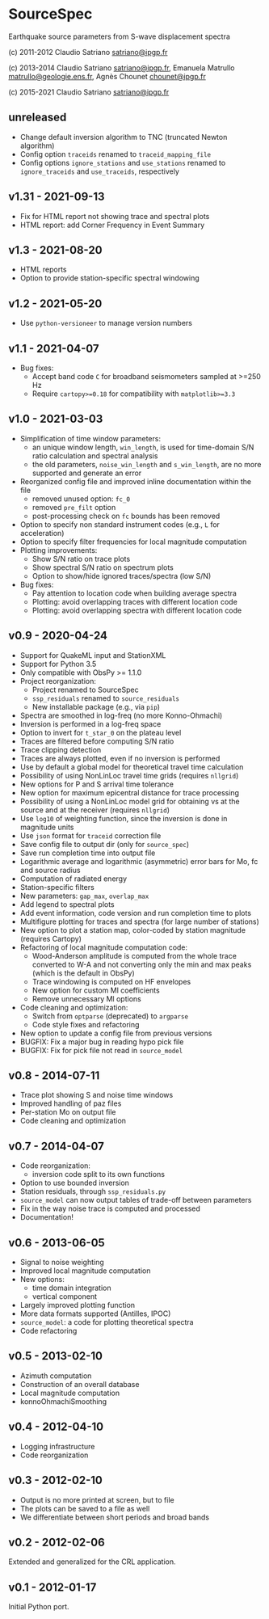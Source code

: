 # SourceSpec
Earthquake source parameters from S-wave displacement spectra

(c) 2011-2012 Claudio Satriano <satriano@ipgp.fr>

(c) 2013-2014 Claudio Satriano <satriano@ipgp.fr>,
              Emanuela Matrullo <matrullo@geologie.ens.fr>,
              Agnès Chounet <chounet@ipgp.fr>

(c) 2015-2021 Claudio Satriano <satriano@ipgp.fr>


## unreleased
  - Change default inversion algorithm to TNC (truncated
    Newton algorithm)
  - Config option `traceids` renamed to `traceid_mapping_file`
  - Config options `ignore_stations` and `use_stations` renamed to
    `ignore_traceids` and `use_traceids`, respectively


## v1.31 - 2021-09-13
  - Fix for HTML report not showing trace and spectral plots
  - HTML report: add Corner Frequency in Event Summary


## v1.3 - 2021-08-20
  - HTML reports
  - Option to provide station-specific spectral windowing


## v1.2 - 2021-05-20
  - Use `python-versioneer` to manage version numbers


## v1.1 - 2021-04-07
  - Bug fixes:
    - Accept band code `C` for broadband seismometers sampled at >=250 Hz
    - Require `cartopy>=0.18` for compatibility with `matplotlib>=3.3`


## v1.0 - 2021-03-03
  - Simplification of time window parameters:
    - an unique window length, `win_length`, is used for time-domain S/N ratio
      calculation and spectral analysis
    - the old parameters, `noise_win_length` and `s_win_length`, are no more
      supported and generate an error
  - Reorganized config file and improved inline documentation within the file
    - removed unused option: `fc_0`
    - removed `pre_filt` option
    - post-processing check on `fc` bounds has been removed
  - Option to specify non standard instrument codes (e.g., `L` for
    acceleration)
  - Option to specify filter frequencies for local magnitude computation
  - Plotting improvements:
    - Show S/N ratio on trace plots
    - Show spectral S/N ratio on spectrum plots
    - Option to show/hide ignored traces/spectra (low S/N)
  - Bug fixes:
    - Pay attention to location code when building average spectra
    - Plotting: avoid overlapping traces with different location code
    - Plotting: avoid overlapping spectra with different location code


## v0.9 - 2020-04-24
  - Support for QuakeML input and StationXML
  - Support for Python 3.5
  - Only compatible with ObsPy >= 1.1.0
  - Project reorganization:
    - Project renamed to SourceSpec
    - `ssp_residuals` renamed to `source_residuals`
    - New installable package (e.g., via `pip`)
  - Spectra are smoothed in log-freq (no more Konno-Ohmachi)
  - Inversion is performed in a log-freq space
  - Option to invert for `t_star_0` on the plateau level
  - Traces are filtered before computing S/N ratio
  - Trace clipping detection
  - Traces are always plotted, even if no inversion is performed
  - Use by default a global model for theoretical travel time calculation
  - Possibility of using NonLinLoc travel time grids (requires `nllgrid`)
  - New options for P and S arrival time tolerance
  - New option for maximum epicentral distance for trace processing
  - Possibility of using a NonLinLoc model grid for obtaining vs at the source
    and at the receiver (requires `nllgrid`)
  - Use `log10` of weighting function, since the inversion is done in magnitude
    units
  - Use `json` format for `traceid` correction file
  - Save config file to output dir (only for `source_spec`)
  - Save run completion time into output file
  - Logarithmic average and logarithmic (asymmetric) error bars for Mo, fc and
    source radius
  - Computation of radiated energy
  - Station-specific filters
  - New parameters: `gap_max`, `overlap_max`
  - Add legend to spectral plots
  - Add event information, code version and run completion time to plots
  - Multifigure plotting for traces and spectra (for large number of stations)
  - New option to plot a station map, color-coded by station magnitude
    (requires Cartopy)
  - Refactoring of local magnitude computation code:
    - Wood-Anderson amplitude is computed from the whole trace converted to W-A
      and not converting only the min and max peaks (which is the default in
      ObsPy)
    - Trace windowing is computed on HF envelopes
    - New option for custom Ml coefficients
    - Remove unnecessary Ml options
  - Code cleaning and optimization:
    - Switch from `optparse` (deprecated) to `argparse`
    - Code style fixes and refactoring
  - New option to update a config file from previous versions
  - BUGFIX: Fix a major bug in reading hypo pick file
  - BUGFIX: Fix for pick file not read in `source_model`


## v0.8 - 2014-07-11
  - Trace plot showing S and noise time windows
  - Improved handling of paz files
  - Per-station Mo on output file
  - Code cleaning and optimization


## v0.7 - 2014-04-07
  - Code reorganization:
    - inversion code split to its own functions
  - Option to use bounded inversion
  - Station residuals, through `ssp_residuals.py`
  - `source_model` can now output tables of trade-off between parameters
  - Fix in the way noise trace is computed and processed
  - Documentation!


## v0.6 - 2013-06-05
  - Signal to noise weighting
  - Improved local magnitude computation
  - New options:
    - time domain integration
    - vertical component
  - Largely improved plotting function
  - More data formats supported (Antilles, IPOC)
  - `source_model`: a code for plotting theoretical spectra
  - Code refactoring


## v0.5 - 2013-02-10
  - Azimuth computation
  - Construction of an overall database
  - Local magnitude computation
  - konnoOhmachiSmoothing


## v0.4 - 2012-04-10
  - Logging infrastructure
  - Code reorganization


## v0.3 - 2012-02-10
  - Output is no more printed at screen, but to file
  - The plots can be saved to a file as well
  - We differentiate between short periods and broad bands


## v0.2 - 2012-02-06
Extended and generalized for the CRL application.


## v0.1 - 2012-01-17
Initial Python port.
